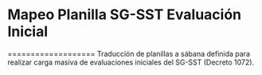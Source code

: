 # Mapeo Planilla SG-SST Evaluación Inicial
===================
Traducción de planillas a sábana definida para realizar carga masiva de evaluaciones iniciales del SG-SST (Decreto 1072).
